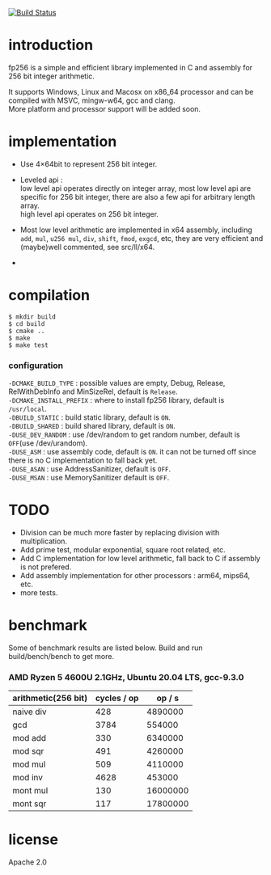 [![Build Status](https://travis-ci.com/piggypiggy/fp256.svg?branch=master)](https://travis-ci.com/piggypiggy/fp256)

# introduction
fp256 is a simple and efficient library implemented in C and assembly for 256 bit integer arithmetic.  

It supports Windows, Linux and Macosx on x86_64 processor and can be compiled with MSVC, mingw-w64, gcc and clang.  
More platform and processor support will be added soon.

# implementation
* Use 4×64bit to represent 256 bit integer.

* Leveled api :  
low level api operates directly on integer array, most low level api are specific for 256 bit integer, there are also a few api for arbitrary length array.  
high level api operates on 256 bit integer.

* Most low level arithmetic are implemented in x64 assembly, including  `add`, `mul`, `u256 mul`, `div`, `shift`, `fmod`, `exgcd`, etc, they are very efficient and (maybe)well commented, see src/ll/x64.

* 

# compilation
    $ mkdir build
    $ cd build
    $ cmake ..
    $ make
    $ make test

### configuration
`-DCMAKE_BUILD_TYPE` : possible values are empty, Debug, Release, RelWithDebInfo and MinSizeRel, default is `Release`.  
`-DCMAKE_INSTALL_PREFIX` : where to install fp256 library, default is `/usr/local`.  
`-DBUILD_STATIC` : build static library, default is `ON`.   
`-DBUILD_SHARED` : build shared library, default is `ON`.   
`-DUSE_DEV_RANDOM` : use /dev/random to get random number, default is `OFF`(use /dev/urandom).  
`-DUSE_ASM` : use assembly code, default is `ON`. it can not be turned off since there is no C implementation to fall back yet.  
`-DUSE_ASAN` : use AddressSanitizer, default is `OFF`.  
`-DUSE_MSAN` : use MemorySanitizer default is `OFF`.  

# TODO
* Division can be much more faster by replacing division with multiplication.
* Add prime test, modular exponential, square root related, etc.
* Add C implementation for low level arithmetic, fall back to C if assembly is not prefered.
* Add assembly implementation for other processors : arm64, mips64, etc.
* more tests.

# benchmark
Some of benchmark results are listed below. Build and run build/bench/bench to get more.
### AMD Ryzen 5 4600U 2.1GHz, Ubuntu 20.04 LTS, gcc-9.3.0
arithmetic(256 bit)     |      cycles / op      |      op / s      |
------------------------|-----------------------|------------------|
naive div               |           428         |     4890000      |
gcd                     |          3784         |      554000      |
mod add                 |           330         |     6340000      |
mod sqr                 |           491         |     4260000      |
mod mul                 |           509         |     4110000      |
mod inv                 |          4628         |      453000      |
mont mul                |           130         |    16000000      |
mont sqr                |           117         |    17800000      |

# license
Apache 2.0
